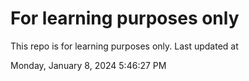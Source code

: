 # For learning purposes only
This repo is for learning purposes only.
Last updated at

Monday, January 8, 2024 5:46:27 PM

